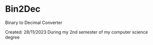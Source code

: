 # Bin2Dec
Binary to Decimal Converter

Created: 28/11/2023 During my 2nd semester of my computer science degree
